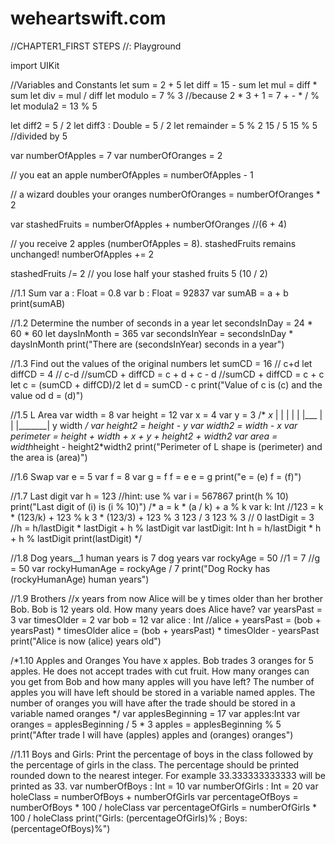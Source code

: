 # weheartswift.com
//CHAPTER1_FIRST STEPS
//: Playground

import UIKit

//Variables and Constants
let sum = 2 + 5
let diff = 15 - sum
let mul = diff * sum
let div = mul / diff
let modulo = 7 % 3
//because 2 * 3 + 1 = 7       +   -   *   /    %
let modula2 = 13 % 5

let diff2 = 5 / 2
let diff3 : Double = 5 / 2
let remainder = 5 % 2
15 / 5
15 % 5      //divided by 5

var numberOfApples = 7
var numberOfOranges = 2

// you eat an apple
numberOfApples = numberOfApples - 1

// a wizard doubles your oranges
numberOfOranges = numberOfOranges * 2

var stashedFruits = numberOfApples + numberOfOranges //(6 + 4)

// you receive 2 apples (numberOfApples = 8). stashedFruits remains unchanged!
numberOfApples += 2

stashedFruits /= 2 // you lose half your stashed fruits 5 (10 / 2)

//1.1 Sum
var a : Float = 0.8
var b : Float = 92837
var sumAB = a + b
print(sumAB)

//1.2 Determine the number of seconds in a year
let secondsInDay = 24 * 60 * 60
let daysInMonth = 365
var secondsInYear = secondsInDay * daysInMonth
print("There are \(secondsInYear) seconds in a year")

//1.3 Find out the values of the original numbers
let sumCD = 16 // c+d
let diffCD = 4 // c-d
//sumCD + diffCD = c + d + c - d
//sumCD + diffCD = c + c
let c = (sumCD + diffCD)/2
let d = sumCD - c
print("Value of c is \(c) and the value od d = \(d)")

//1.5 L Area
var width = 8
var height = 12
var x = 4
var y = 3
/*
 _x_
|   |
|   |
|   |___
|       |
|_______| y
width
*/
var height2 = height - y
var width2 = width - x
var perimeter = height + width + x + y + height2 + width2
var area = width*height - height2*width2
print("Perimeter of L shape is \(perimeter) and the area is \(area)")

//1.6 Swap
var e = 5
var f = 8
var g = f
f = e
e = g
print("e = \(e)  f = \(f)")

//1.7 Last digit
var h = 123
//hint: use %
var i = 567867
print(h % 10)
print("Last digit of \(i) is \(i % 10)")
/*  a = k * (a / k) + a % k
var k: Int
//123 = k * (123/k) + 123 % k
3 * (123/3) + 123 % 3
123 / 3
123 % 3 // 0    lastDigit = 3
//h = h/lastDigit * lastDigit + h % lastDigit
var lastDigit: Int
h = h/lastDigit * h + h % lastDigit
print(lastDigit)
*/

//1.8 Dog years__1 human years is 7 dog years
var rockyAge = 50
//1 = 7
//g = 50
var rockyHumanAge = rockyAge / 7
print("Dog Rocky has \(rockyHumanAge) human years")

//1.9 Brothers
//x years from now Alice will be y times older than her brother Bob. Bob is 12 years old. How many years does Alice have?
var yearsPast = 3
var timesOlder = 2
var bob = 12
var alice : Int
//alice + yearsPast = (bob + yearsPast) * timesOlder
alice = (bob + yearsPast) * timesOlder - yearsPast
print("Alice is now \(alice) years old")

/*1.10 Apples and Oranges
 You have x apples. Bob trades 3 oranges for 5 apples. He does not accept trades with cut fruit.
 How many oranges can you get from Bob and how many apples will you have left?
 The number of apples you will have left should be stored in a variable named apples. The number of oranges you will have after the trade should be stored in a variable named oranges */
var applesBeginning = 17
var apples:Int
var oranges = applesBeginning / 5 * 3
apples = applesBeginning % 5
print("After trade I will have \(apples) apples and \(oranges) oranges")

//1.11 Boys and Girls: Print the percentage of boys in the class followed by the percentage of girls in the class. The percentage should be printed rounded down to the nearest integer. For example 33.333333333333 will be printed as 33.
var numberOfBoys : Int = 10
var numberOfGirls : Int = 20
var holeClass = numberOfBoys + numberOfGirls
var percentageOfBoys = numberOfBoys * 100 / holeClass
var percentageOfGirls = numberOfGirls * 100 / holeClass
print("Girls: \(percentageOfGirls)% ; Boys: \(percentageOfBoys)%")
